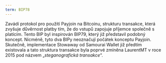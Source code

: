 ```yaml
---
term: BIP78
---
```


Zavádí protokol pro použití Payjoin na Bitcoinu, strukturu transakce, která zvyšuje důvěrnost platby tím, že do vstupů zapojuje příjemce společně s platícím. Tento BIP byl inspirován BIP79, který již představil podobný koncept. Nicméně, tyto dva BIPy neoznačují počátek konceptu Payjoin. Skutečně, implementace Stowaway od Samourai Wallet již předtím existovala a tato struktura transakce byla poprvé zmíněna LaurentMT v roce 2015 pod názvem „*steganografická transakce*“.